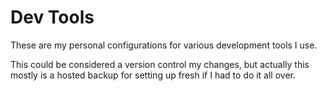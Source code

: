 # Dev Tools

These are my personal configurations for various development tools I use.

This could be considered a version control my changes, but actually this
mostly is a hosted backup for setting up fresh if I had to do it all over.
